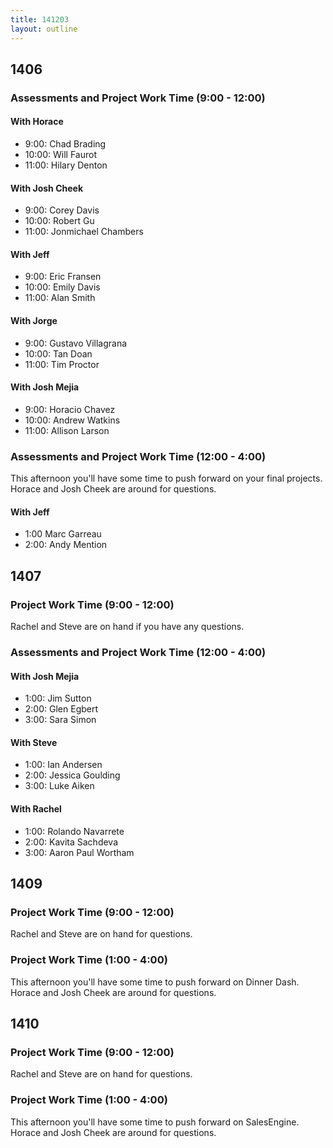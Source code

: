 ```yaml
---
title: 141203
layout: outline
---
```


## 1406

### Assessments and Project Work Time (9:00 - 12:00)

#### With Horace

* 9:00: Chad Brading
* 10:00: Will Faurot
* 11:00: Hilary Denton

#### With Josh Cheek

* 9:00: Corey Davis
* 10:00: Robert Gu
* 11:00: Jonmichael Chambers

#### With Jeff

* 9:00: Eric Fransen
* 10:00: Emily Davis
* 11:00: Alan Smith

#### With Jorge

* 9:00: Gustavo Villagrana
* 10:00: Tan Doan
* 11:00: Tim Proctor

#### With Josh Mejia

* 9:00: Horacio Chavez
* 10:00: Andrew Watkins
* 11:00: Allison Larson

### Assessments and Project Work Time (12:00 - 4:00)

This afternoon you'll have some time to push forward on your final projects. Horace and Josh Cheek are around for questions.

#### With Jeff

* 1:00 Marc Garreau
* 2:00: Andy Mention

## 1407

### Project Work Time (9:00 - 12:00)

Rachel and Steve are on hand if you have any questions.

### Assessments and Project Work Time (12:00 - 4:00)

#### With Josh Mejia

* 1:00: Jim Sutton
* 2:00: Glen Egbert
* 3:00: Sara Simon

#### With Steve

* 1:00: Ian Andersen
* 2:00: Jessica Goulding
* 3:00: Luke Aiken

#### With Rachel

* 1:00: Rolando Navarrete
* 2:00: Kavita Sachdeva
* 3:00: Aaron Paul Wortham

## 1409

### Project Work Time (9:00 - 12:00)

Rachel and Steve are on hand for questions.

### Project Work Time (1:00 - 4:00)

This afternoon you'll have some time to push forward on Dinner Dash. Horace and Josh Cheek are around for questions.

## 1410

### Project Work Time (9:00 - 12:00)

Rachel and Steve are on hand for questions.

### Project Work Time (1:00 - 4:00)

This afternoon you'll have some time to push forward on SalesEngine. Horace and Josh Cheek are around for questions.
